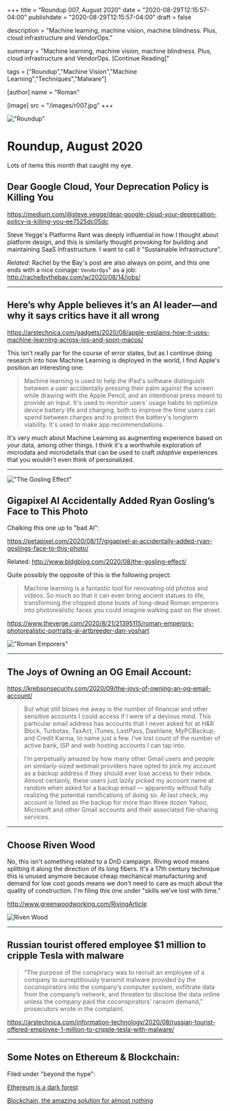 +++
title = "Roundup 007, August 2020"
date = "2020-08-29T12:15:57-04:00"
publishdate = "2020-08-29T12:15:57-04:00"
draft = false

description = "Machine learning, machine vision, machine blindness. Plus, cloud infrastructure and VendorOps."

summary = "Machine learning, machine vision, machine blindness. Plus, cloud infrastructure and VendorOps. [Continue Reading]"

tags = ["Roundup","Machine Vision","Machine Learning","Techniques","Malware"]

[author]
    name = "Roman"

[image]
    src = "/images/r007.jpg"
+++

!["Roundup"](/images/r007.jpg)

# Roundup, August 2020

Lots of items this month that caught my eye.

## Dear Google Cloud, Your Deprecation Policy is Killing You

https://medium.com/@steve.yegge/dear-google-cloud-your-deprecation-policy-is-killing-you-ee7525dc05dc

Steve Yegge's Platforms Rant was deeply influential in how I thought about platform design, and this is similarly thought provoking for building and maintaining SaaS infrastructure. I want to call it "Sustainable Infrastructure".

*Related:* Rachel by the Bay's post are also always on point, and this one ends with a nice coinage: 
`VendorOps`" as a job: http://rachelbythebay.com/w/2020/08/14/jobs/

---

## Here’s why Apple believes it’s an AI leader—and why it says critics have it all wrong

https://arstechnica.com/gadgets/2020/08/apple-explains-how-it-uses-machine-learning-across-ios-and-soon-macos/

This isn't really par for the course of error states, but as I continue doing research into how Machine Learning is deployed in the world, I find Apple's position an interesting one:

> Machine learning is used to help the iPad's software distinguish between a user accidentally pressing their palm against the screen while drawing with the Apple Pencil, and an intentional press meant to provide an input. It's used to monitor users' usage habits to optimize device battery life and charging, both to improve the time users can spend between charges and to protect the battery's longterm viability. It's used to make app recommendations.

It's very much about Machine Learning as augmenting experience based on _your_ data, among other things. I think it's a worthwhile exploration of microdata and microdetails that can be used to craft _adaptive_ experiences that you wouldn't even think of personalized.

---

!["The Gosling Effect"](https://petapixel.com/assets/uploads/2020/08/ryangosling_feat.jpg)

## Gigapixel AI Accidentally Added Ryan Gosling’s Face to This Photo

Chalking this one up to "bad AI":

https://petapixel.com/2020/08/17/gigapixel-ai-accidentally-added-ryan-goslings-face-to-this-photo/

Related: http://www.bldgblog.com/2020/08/the-gosling-effect/

Quite possibly the opposite of this is the following project:

> Machine learning is a fantastic tool for renovating old photos and videos. So much so that it can even bring ancient statues to life, transforming the chipped stone busts of long-dead Roman emperors into photorealistic faces you could imagine walking past on the street.

https://www.theverge.com/2020/8/21/21395115/roman-emperors-photorealistic-portraits-ai-artbreeder-dan-voshart

!["Roman Emporers"](https://cdn.vox-cdn.com/thumbor/OevvoRQ2iBaTJB7uFY0iNly7O2w=/0x0:938x528/1820x1213/filters:focal(394x189:544x339):format(webp)/cdn.vox-cdn.com/uploads/chorus_image/image/67274650/1_N0Jv3LyLM5yFf4tK0Bh7AQ.0.jpeg)

---

## The Joys of Owning an OG Email Account:

https://krebsonsecurity.com/2020/09/the-joys-of-owning-an-og-email-account/

> But what still blows me away is the number of financial and other sensitive accounts I could access if I were of a devious mind. This particular email address has accounts that I never asked for at H&R Block, Turbotax, TaxAct, iTunes, LastPass, Dashlane, MyPCBackup, and Credit Karma, to name just a few. I’ve lost count of the number of active bank, ISP and web hosting accounts I can tap into.
 
> I’m perpetually amazed by how many other Gmail users and people on similarly-sized webmail providers have opted to pick my account as a backup address if they should ever lose access to their inbox. Almost certainly, these users just lazily picked my account name at random when asked for a backup email — apparently without fully realizing the potential ramifications of doing so. At last check, my account is listed as the backup for more than three dozen Yahoo, Microsoft and other Gmail accounts and their associated file-sharing services.

---

## Choose Riven Wood

No, this isn't something related to a DnD campaign. Riving wood means splitting it along the direction of its long fibers. It's a 17th century technique this is unused anymore because cheap mechanical manufacturing and demand for low cost goods means we don't need to care as much about the quality of construction. I'm filing this one under "skills we've lost with time."

http://www.greenwoodworking.com/RivingArticle

![Riven Wood](http://www.greenwoodworking.com/_/rsrc/1252289311435/RivingArticle/Image_8.jpg)

---

## Russian tourist offered employee $1 million to cripple Tesla with malware

> “The purpose of the conspiracy was to recruit an employee of a company to surreptitiously transmit malware provided by the coconspirators into the company’s computer system, exfiltrate data from the company’s network, and threaten to disclose the data online unless the company paid the coconspirators’ ransom demand,” prosecutors wrote in the complaint.

https://arstechnica.com/information-technology/2020/08/russian-tourist-offered-employee-1-million-to-cripple-tesla-with-malware/

---

## Some Notes on Ethereum & Blockchain:

Filed under "beyond the hype":

[Ethereum is a dark forest](https://medium.com/@danrobinson/ethereum-is-a-dark-forest-ecc5f0505dff)

[Blockchain, the amazing solution for almost nothing](https://thecorrespondent.com/655/blockchain-the-amazing-solution-for-almost-nothing/86649455475-f933fe63)


